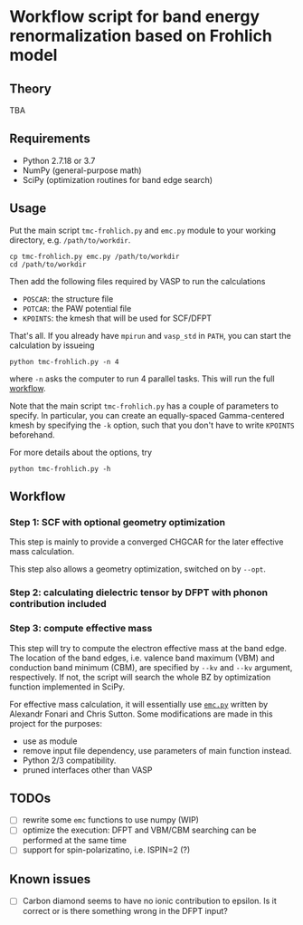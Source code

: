 # Workflow script for band energy renormalization based on Frohlich model

## Theory

TBA

## Requirements

- Python 2.7.18 or 3.7
- NumPy (general-purpose math)
- SciPy (optimization routines for band edge search)

## Usage

Put the main script `tmc-frohlich.py` and `emc.py` module to your working directory,
e.g. `/path/to/workdir`.

```shell
cp tmc-frohlich.py emc.py /path/to/workdir
cd /path/to/workdir
```

Then add the following files required by VASP to run the calculations

- `POSCAR`: the structure file
- `POTCAR`: the PAW potential file
- `KPOINTS`: the kmesh that will be used for SCF/DFPT

That's all. If you already have `mpirun` and `vasp_std` in `PATH`,
you can start the calculation by issueing

```shell
python tmc-frohlich.py -n 4
```

where `-n` asks the computer to run 4 parallel tasks. This will run the full [workflow](Workflow).

Note that the main script `tmc-frohlich.py` has a couple of parameters to specify.
In particular, you can create an equally-spaced Gamma-centered kmesh by
specifying the `-k` option, such that you don't have to write `KPOINTS` beforehand.

For more details about the options, try

```shell
python tmc-frohlich.py -h
```

## Workflow

### Step 1: SCF with optional geometry optimization

This step is mainly to provide a converged CHGCAR for the later effective mass calculation.

This step also allows a geometry optimization, switched on by `--opt`.

### Step 2: calculating dielectric tensor by DFPT with phonon contribution included

### Step 3: compute effective mass

This step will try to compute the electron effective mass at the band edge.
The location of the band edges, i.e. valence band maximum (VBM) and conduction band minimum (CBM),
are specified by `--kv` and `--kv` argument, respectively.
If not, the script will search the whole BZ by optimization function implemented in SciPy.

For effective mass calculation, it will essentially use [`emc.py`](https://github.com/afonari/emc)
written by Alexandr Fonari and Chris Sutton.
Some modifications are made in this project for the purposes:

- use as module
- remove input file dependency, use parameters of main function instead.
- Python 2/3 compatibility.
- pruned interfaces other than VASP

## TODOs

- [ ] rewrite some `emc` functions to use numpy (WIP)
- [ ] optimize the execution: DFPT and VBM/CBM searching can be performed at the same time
- [ ] support for spin-polarizatino, i.e. ISPIN=2 (?)

## Known issues

- [ ] Carbon diamond seems to have no ionic contribution to epsilon. Is it correct or is there something wrong in the DFPT input?

